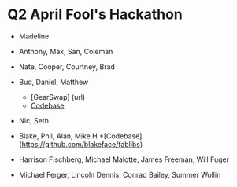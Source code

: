 # Q2 April Fool's Hackathon

* Madeline

* Anthony, Max, San, Coleman

* Nate, Cooper, Courtney, Brad

* Bud, Daniel, Matthew
    * [GearSwap] (url)
    * [Codebase](https://github.com/budaminof/g20-hackathon)

* Nic, Seth

* Blake, Phil, Alan, Mike H
  *[Codebase] (https://github.com/blakeface/fablibs)

* Harrison Fischberg, Michael Malotte, James Freeman, Will Fuger

* Michael Ferger, Lincoln Dennis, Conrad Bailey, Summer Wollin
